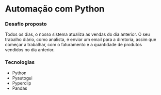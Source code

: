 # Automação com Python

### Desafio proposto

Todos os dias, o nosso sistema atualiza as vendas do dia anterior. O seu trabalho diário, como analista, é
enviar um email para a diretoria, assim que começar a trabalhar, com o faturamento e a quantidade de produtos vendidos no dia anterior.

### Tecnologias

- Python
- Pyautogui
- Pyperclip
- Pandas
